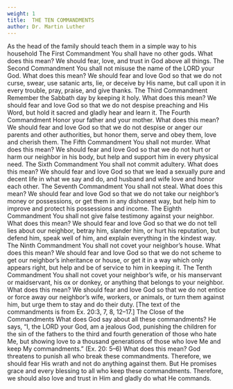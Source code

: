 ```yaml
---
weight: 1
title:  THE TEN COMMANDMENTS
author: Dr. Martin Luther
---
```

As the head of the family should teach them in a simple way to his household
The First Commandment
You shall have no other gods.
What does this mean? We should fear, love, and trust in God above all things.
The Second Commandment
You shall not misuse the name of the LORD your God.
What does this mean? We should fear and love God so that we do not curse, swear, use satanic arts, lie, or deceive by His name, but call upon it in every trouble, pray, praise, and give thanks.
The Third Commandment
Remember the Sabbath day by keeping it holy.
What does this mean? We should fear and love God so that we do not despise preaching and His Word, but hold it sacred and gladly hear and learn it.
The Fourth Commandment
Honor your father and your mother.
What does this mean? We should fear and love God so that we do not despise or anger our parents and other authorities, but honor them, serve and obey them, love and cherish them.
The Fifth Commandment
You shall not murder.
What does this mean? We should fear and love God so that we do not hurt or harm our neighbor in his body, but help and support him in every physical need.
The Sixth Commandment
You shall not commit adultery.
What does this mean? We should fear and love God so that we lead a sexually pure and decent life in what we say and do, and husband and wife love and honor each other.
The Seventh Commandment
You shall not steal.
What does this mean? We should fear and love God so that we do not take our neighbor’s money or possessions, or get them in any dishonest way, but help him to improve and protect his possessions and income.
The Eighth Commandment
You shall not give false testimony against your neighbor.
What does this mean? We should fear and love God so that we do not tell lies about our neighbor, betray him, slander him, or hurt his reputation, but defend him, speak well of him, and explain everything in the kindest way.
The Ninth Commandment
You shall not covet your neighbor’s house.
What does this mean? We should fear and love God so that we do not scheme to get our neighbor’s inheritance or house, or get it in a way which only appears right, but help and be of service to him in keeping it.
The Tenth Commandment
You shall not covet your neighbor’s wife, or his manservant or maidservant, his ox or donkey, or anything that belongs to your neighbor.
What does this mean? We should fear and love God so that we do not entice or force away our neighbor’s wife, workers, or animals, or turn them against him, but urge them to stay and do their duty.
[The text of the commandments is from Ex. 20:3, 7, 8, 12–17.]
The Close of the Commandments
What does God say about all these commandments?
He says, “I, the LORD your God, am a jealous God, punishing the children for the sin of the fathers to the third and fourth generation of those who hate Me, but showing love to a thousand generations of those who love Me and keep My commandments.” (Ex. 20: 5–6)
What does this mean? God threatens to punish all who break these commandments. Therefore, we should fear His wrath and not do anything against them. But He promises grace and every blessing to all who keep these commandments. Therefore, we should also love and trust in Him and gladly do what He commands.